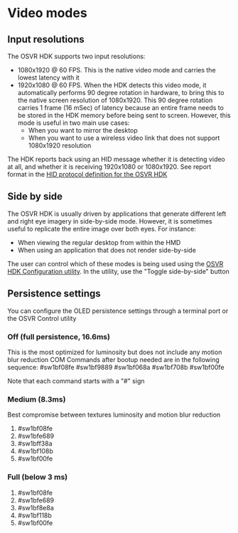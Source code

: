# Video modes
## Input resolutions
The OSVR HDK supports two input resolutions:
- 1080x1920 @ 60 FPS. This is the native video mode and carries the lowest latency with it
- 1920x1080 @ 60 FPS. When the HDK detects this video mode, it automatically performs 90 degree rotation in hardware, to bring this to the native screen resolution of 1080x1920. This 90 degree rotation carries 1 frame (16 mSec) of latency because an entire frame needs to be stored in the HDK memory before being sent to screen. However, this mode is useful in two main use cases:
  - When you want to mirror the desktop
  - When you want to use a wireless video link that does not support 1080x1920 resolution

The HDK reports back using an HID message whether it is detecting video at all, and whether it is receiving 1920x1080 or 1080x1920. See report format in the [HID protocol definition for the OSVR HDK](../Developing/OSVRhdk.md)

## Side by side
The OSVR HDK is usually driven by applications that generate different left and right eye imagery in side-by-side mode. However, it is sometimes useful to replicate the entire image over both eyes. For instance:
  - When viewing the regular desktop from within the HMD
  - When using an application that does not render side-by-side

The user can control which of these modes is being used using the [OSVR HDK Configuration utility](../Utilities/OSVRControl.md). In the utility, use the "Toggle side-by-side" button

## Persistence settings

You can configure the OLED persistence settings through a terminal port or the OSVR Control utility

### Off (full persistence, 16.6ms)
This is the most optimized for luminosity but does not include any motion blur reduction
COM Commands after bootup needed are in the following sequence:
 #sw1bf08fe
 #sw1bf9889
 #sw1bf068a
 #sw1bf708b
 #sw1bf00fe

Note that each command starts with a "#" sign

### Medium (8.3ms)
Best compromise between textures luminosity and motion blur reduction
1. #sw1bf08fe
2. #sw1bfe689
3. #sw1bff38a
4. #sw1bf108b
5. #sw1bf00fe

### Full (below 3 ms)
1. #sw1bf08fe
2. #sw1bfe689
3. #sw1bf8e8a
4. #sw1bf118b
5. #sw1bf00fe
